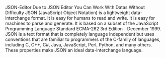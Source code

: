  JSON-Editor
Due to JSON Editor You Can Work With Datas Without Difficulty
JSON (JavaScript Object Notation) is a lightweight data-interchange format. It is easy for humans to read and write. It is easy for machines to parse and generate. It is based on a subset of the JavaScript Programming Language Standard ECMA-262 3rd Edition - December 1999. JSON is a text format that is completely language independent but uses conventions that are familiar to programmers of the C-family of languages, including C, C++, C#, Java, JavaScript, Perl, Python, and many others. These properties make JSON an ideal data-interchange language.
